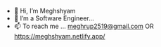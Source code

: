 - 👋 Hi, I’m Meghshyam
- 👀 I’m a Software Engineer...
- 📫 To reach me ... meghrup2519@gmail.com OR https://meghshyam.netlify.app/
<!--- - 🌱 I’m currently Working as a Software Developer at Helios Solution ... --->
<!---
Meghrup07/Meghrup07 is a ✨ special ✨ repository because its `README.md` (this file) appears on your GitHub profile.
You can click the Preview link to take a look at your changes.
--->
